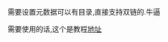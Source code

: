 需要设置元数据可以有目录,直接支持双链的.牛逼

需要使用的话,这个是教程[地址](https://maximevaillancourt.com/blog/setting-up-your-own-digital-garden-with-jekyll)